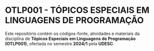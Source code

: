 # OTLP001 - TÓPICOS ESPECIAIS EM LINGUAGENS DE PROGRAMAÇÃO

Este repositório contém os códigos-fonte, atividades e materiais da disciplina de **Tópicos Especiais em Linguagens de Programação (OTLP001)**, ofertada no semestre **2024/1** pela **UDESC**.
